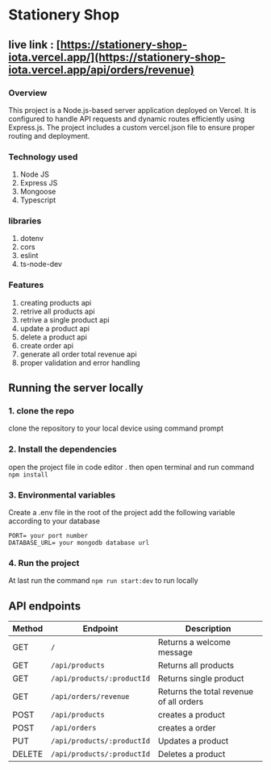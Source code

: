 # Stationery Shop
## live link : [https://stationery-shop-iota.vercel.app/](https://stationery-shop-iota.vercel.app/api/orders/revenue)

### Overview
This project is a Node.js-based server application deployed on Vercel. It is configured to handle API requests and dynamic routes efficiently using Express.js. The project includes a custom vercel.json file to ensure proper routing and deployment.

### Technology used
1. Node JS 
2. Express JS
3. Mongoose
4. Typescript

### libraries 
1. dotenv
2. cors
3. eslint
4. ts-node-dev

### Features 
1. creating products api
2. retrive all products api
3. retrive a single product api
4. update a product api
5. delete a product api
6. create order api
7. generate all order total revenue api
8. proper validation and error handling

## Running the server locally
### 1. clone the repo
   clone the repository to your local device using command prompt
   
### 2. Install the dependencies
   open the project file in code editor . then open terminal and run command `npm install`
   
### 3. Environmental variables
   Create a .env file in the root of the project 
   add the following variable according to your database 
```NODE_ENV= development
PORT= your port number
DATABASE_URL= your mongodb database url
```
### 4. Run the project
   At last run the command `npm run start:dev` to run locally 
   

## API endpoints
| Method | Endpoint | Description |
|----------|----------|----------|
| GET    | `/`     | Returns a welcome message     |
| GET    | `/api/products`     | Returns all products     |
| GET    | `/api/products/:productId`     | Returns single product     |
| GET    | `/api/orders/revenue`     | Returns the total revenue of all orders     |
| POST    | `/api/products`     | creates a product     |
| POST    | `/api/orders`     | creates a order     |
| PUT    | `/api/products/:productId`     | Updates a product     |
| DELETE    | `/api/products/:productId`     | Deletes a product     |

